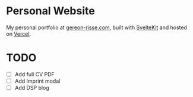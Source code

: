 # Personal Website

My personal portfolio at [gereon-risse.com](https://gereon-risse.com/), built with [SvelteKit](https://kit.svelte.dev/) and hosted on [Vercel](https://vercel.com/).

# TODO
- [ ] Add full CV PDF
- [ ] Add Imprint modal
- [ ] Add DSP blog